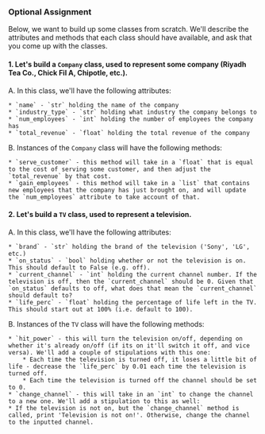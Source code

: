### Optional Assignment 

Below, we want to build up some classes from scratch. We'll describe the attributes and methods that each class should have available, and ask that you come up with the classes.

#### 1. Let's build a `Company` class, used to represent some company (Riyadh Tea Co., Chick Fil A, Chipotle, etc.). 

A. In this class, we'll have the following attributes: 

    * `name` - `str` holding the name of the company 
    * `industry_type` - `str` holding what industry the company belongs to
    * `num_employees` - `int` holding the number of employees the company has
    * `total_revenue` - `float` holding the total revenue of the company 

B. Instances of the `Company` class will have the following methods: 

    * `serve_customer` - this method will take in a `float` that is equal to the cost of serving some customer, and then adjust the `total_revenue` by that cost. 
    * `gain_employees` - this method will take in a `list` that contains new employees that the company has just brought on, and will update the `num_employees` attribute to take account of that. 

#### 2. Let's build a `TV` class, used to represent a television. 

A. In this class, we'll have the following attributes: 

    * `brand` - `str` holding the brand of the television ('Sony', 'LG', etc.)
    * `on_status` - `bool` holding whether or not the television is on. This should default to False (e.g. off). 
    * `current_channel` - `int` holding the current channel number. If the television is off, then the `current_channel` should be 0. Given that `on_status` defaults to off, what does that mean the `current_channel` should default to?
    * `life_perc` - `float` holding the percentage of life left in the TV. This should start out at 100% (i.e. default to 100). 

B. Instances of the `TV` class will have the following methods: 

    * `hit_power` - this will turn the television on/off, depending on whether it's already on/off (if its on it'll switch it off, and vice versa). We'll add a couple of stipulations with this one: 
        * Each time the television is turned off, it loses a little bit of life - decrease the `life_perc` by 0.01 each time the television is turned off. 
        * Each time the television is turned off the channel should be set to 0. 
    * `change_channel` - this will take in an `int` to change the channel to a new one. We'll add a stipulation to this as well: 
    * If the television is not on, but the `change_channel` method is called, print 'Television is not on!'. Otherwise, change the channel to the inputted channel. 
